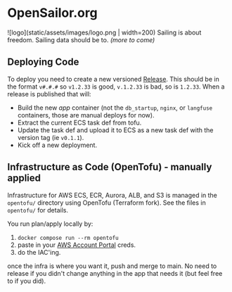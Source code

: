 # OpenSailor.org
![logo](static/assets/images/logo.png | width=200)
Sailing is about freedom. Sailing data should be to.
_(more to come)_





## Deploying Code
To deploy you need to create a new versioned [Release](https://github.com/pirate-baby/opensailor/releases). This should be in the format `v#.#.#` so `v1.2.33` is good, `v.1.2.33` is bad, so is `1.2.33`. When a release is published that will:
- Build the new _app_ container (not the `db_startup`, `nginx`, or `langfuse` containers, those are manual deploys for now).
- Extract the current ECS task def from tofu.
- Update the task def and upload it to ECS as a new task def with the version tag (ie `v0.1.1`).
- Kick off a new deployment.


## Infrastructure as Code (OpenTofu) - manually applied

Infrastructure for AWS ECS, ECR, Aurora, ALB, and S3 is managed in the `opentofu/` directory using OpenTofu (Terraform fork). See the files in `opentofu/` for details.

You run plan/apply locally by:
1. `docker compose run --rm opentofu`
2. paste in your [AWS Account Portal](https://d-9a676788cd.awsapps.com/start/#/?tab=accounts) creds.
3. do the IAC'ing.

once the infra is where you want it, push and merge to main. No need to release if you didn't change anything in the app that needs it (but feel free to if you did).